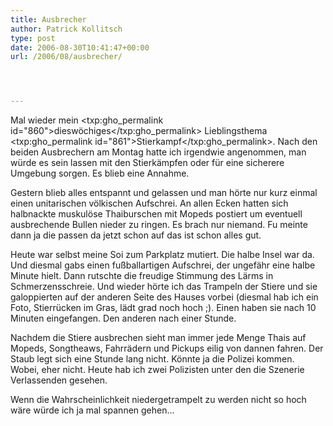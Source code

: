 ```yaml
---
title: Ausbrecher
author: Patrick Kollitsch
type: post
date: 2006-08-30T10:41:47+00:00
url: /2006/08/ausbrecher/




---
```

Mal wieder mein <txp:gho_permalink id="860">diesw&ouml;chiges</txp:gho_permalink> Lieblingsthema <txp:gho_permalink id="861">Stierkampf</txp:gho_permalink>. Nach den beiden Ausbrechern am Montag hatte ich irgendwie angenommen, man w&uuml;rde es sein lassen mit den Stierk&auml;mpfen oder f&uuml;r eine sicherere Umgebung sorgen. Es blieb eine Annahme. 

Gestern blieb alles entspannt und gelassen und man h&ouml;rte nur kurz einmal einen unitarischen v&ouml;lkischen Aufschrei. An allen Ecken hatten sich halbnackte muskul&ouml;se Thaiburschen mit Mopeds postiert um eventuell ausbrechende Bullen nieder zu ringen. Es brach nur niemand. Fu meinte dann ja die passen da jetzt schon auf das ist schon alles gut.

Heute war selbst meine Soi zum Parkplatz mutiert. Die halbe Insel war da. Und diesmal gabs einen fu&szlig;ballartigen Aufschrei, der ungef&auml;hr eine halbe Minute hielt. Dann rutschte die freudige Stimmung des L&auml;rms in Schmerzensschreie. Und wieder h&ouml;rte ich das Trampeln der Stiere und sie galoppierten auf der anderen Seite des Hauses vorbei (diesmal hab ich ein Foto, Stierr&uuml;cken im Gras, l&auml;dt grad noch hoch ;). Einen haben sie nach 10 Minuten eingefangen. Den anderen nach einer Stunde.

Nachdem die Stiere ausbrechen sieht man immer jede Menge Thais auf Mopeds, Songtheaws, Fahrr&auml;dern und Pickups eilig von dannen fahren. Der Staub legt sich eine Stunde lang nicht. K&ouml;nnte ja die Polizei kommen. Wobei, eher nicht. Heute hab ich zwei Polizisten unter den die Szenerie Verlassenden gesehen.

Wenn die Wahrscheinlichkeit niedergetrampelt zu werden nicht so hoch w&auml;re w&uuml;rde ich ja mal spannen gehen...